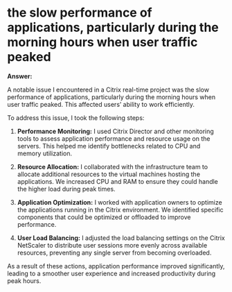 # the slow performance of applications, particularly during the morning hours when user traffic peaked

**Answer:**

A notable issue I encountered in a Citrix real-time project was the slow performance of applications, particularly during the morning hours when user traffic peaked. This affected users’ ability to work efficiently.

To address this issue, I took the following steps:

1. **Performance Monitoring:** I used Citrix Director and other monitoring tools to assess application performance and resource usage on the servers. This helped me identify bottlenecks related to CPU and memory utilization.

2. **Resource Allocation:** I collaborated with the infrastructure team to allocate additional resources to the virtual machines hosting the applications. We increased CPU and RAM to ensure they could handle the higher load during peak times.

3. **Application Optimization:** I worked with application owners to optimize the applications running in the Citrix environment. We identified specific components that could be optimized or offloaded to improve performance.

4. **User Load Balancing:** I adjusted the load balancing settings on the Citrix NetScaler to distribute user sessions more evenly across available resources, preventing any single server from becoming overloaded.

As a result of these actions, application performance improved significantly, leading to a smoother user experience and increased productivity during peak hours.
